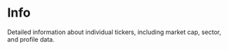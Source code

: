 # Info

Detailed information about individual tickers, including market cap, sector, and profile data.
